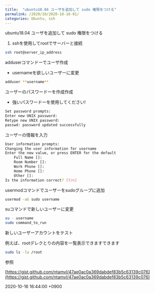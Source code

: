 ```yaml
---
title:  "ubuntu18.04 ユーザを追加して sudo 権限をつける"
permalink: /2020/10/2020-10-16-01/
categories: Ubuntu, ssh
---
```

ubuntu18.04 ユーザを追加して sudo 権限をつける

1. sshを使用してrootでサーバーと接続 

```bash
ssh root@server_ip_address

```

adduserコマンドーでユーザ作成

- usernameを欲しいユーザーに変更

```bash
adduser **username**

```

ユーザーのパスワードーを作成作成

- 強いパスワードーを使用してください!

```bash
Set password prompts:
Enter new UNIX password:
Retype new UNIX password:
passwd: password updated successfully

```

ユーザーの情報を入力

```bash
User information prompts:
Changing the user information for username
Enter the new value, or press ENTER for the default
    Full Name []:
    Room Number []:
    Work Phone []:
    Home Phone []:
    Other []:
Is the information correct? [Y/n]

```

usermodコマンドでユーザーをsudoグループに追加

```bash
usermod -aG sudo username

```

suコマンドで新しいユーザーに変更

```bash
su - username
sudo command_to_run

```

新しいユーザーアカウントをテスト

例えば、rootデレクとりの内容を一覧表示できますできます

```bash
sudo ls -la /root

```

参照

[https://gist.github.com/ntamvl/47ae0ac0a369dabdef83b5c63139c076](https://gist.github.com/ntamvl/47ae0ac0a369dabdef83b5c63139c076)

2020-10-16 16:44:00 +0900
